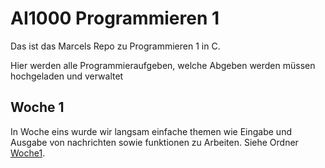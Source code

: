 # AI1000 Programmieren 1

Das ist das Marcels Repo zu Programmieren 1 in C.

Hier werden alle Programmieraufgeben, welche Abgeben werden müssen hochgeladen und verwaltet

## Woche 1

In Woche eins wurde wir langsam einfache themen wie Eingabe und Ausgabe von nachrichten sowie funktionen zu Arbeiten. Siehe Ordner [Woche1](https://github.com/Cryox07/Uni-Code/tree/master/Woche1).
